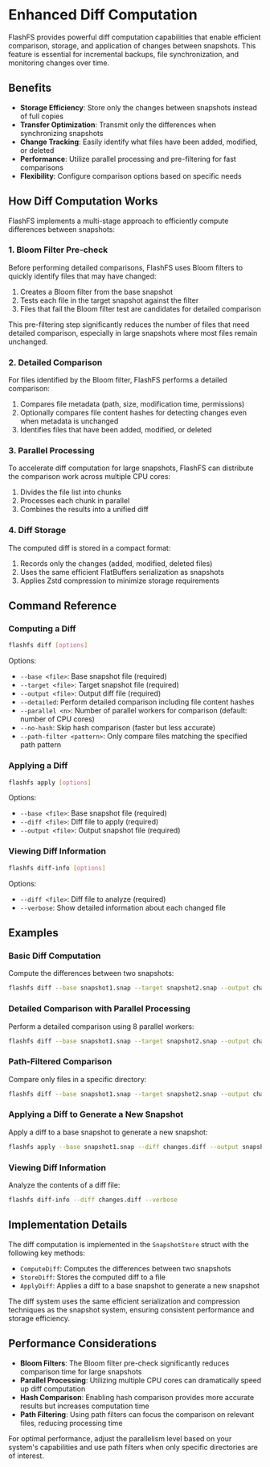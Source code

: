 # Enhanced Diff Computation

FlashFS provides powerful diff computation capabilities that enable efficient comparison, storage, and application of changes between snapshots. This feature is essential for incremental backups, file synchronization, and monitoring changes over time.

## Benefits

- **Storage Efficiency**: Store only the changes between snapshots instead of full copies
- **Transfer Optimization**: Transmit only the differences when synchronizing snapshots
- **Change Tracking**: Easily identify what files have been added, modified, or deleted
- **Performance**: Utilize parallel processing and pre-filtering for fast comparisons
- **Flexibility**: Configure comparison options based on specific needs

## How Diff Computation Works

FlashFS implements a multi-stage approach to efficiently compute differences between snapshots:

### 1. Bloom Filter Pre-check

Before performing detailed comparisons, FlashFS uses Bloom filters to quickly identify files that may have changed:

1. Creates a Bloom filter from the base snapshot
2. Tests each file in the target snapshot against the filter
3. Files that fail the Bloom filter test are candidates for detailed comparison

This pre-filtering step significantly reduces the number of files that need detailed comparison, especially in large snapshots where most files remain unchanged.

### 2. Detailed Comparison

For files identified by the Bloom filter, FlashFS performs a detailed comparison:

1. Compares file metadata (path, size, modification time, permissions)
2. Optionally compares file content hashes for detecting changes even when metadata is unchanged
3. Identifies files that have been added, modified, or deleted

### 3. Parallel Processing

To accelerate diff computation for large snapshots, FlashFS can distribute the comparison work across multiple CPU cores:

1. Divides the file list into chunks
2. Processes each chunk in parallel
3. Combines the results into a unified diff

### 4. Diff Storage

The computed diff is stored in a compact format:

1. Records only the changes (added, modified, deleted files)
2. Uses the same efficient FlatBuffers serialization as snapshots
3. Applies Zstd compression to minimize storage requirements

## Command Reference

### Computing a Diff

```bash
flashfs diff [options]
```

Options:

- `--base <file>`: Base snapshot file (required)
- `--target <file>`: Target snapshot file (required)
- `--output <file>`: Output diff file (required)
- `--detailed`: Perform detailed comparison including file content hashes
- `--parallel <n>`: Number of parallel workers for comparison (default: number of CPU cores)
- `--no-hash`: Skip hash comparison (faster but less accurate)
- `--path-filter <pattern>`: Only compare files matching the specified path pattern

### Applying a Diff

```bash
flashfs apply [options]
```

Options:

- `--base <file>`: Base snapshot file (required)
- `--diff <file>`: Diff file to apply (required)
- `--output <file>`: Output snapshot file (required)

### Viewing Diff Information

```bash
flashfs diff-info [options]
```

Options:

- `--diff <file>`: Diff file to analyze (required)
- `--verbose`: Show detailed information about each changed file

## Examples

### Basic Diff Computation

Compute the differences between two snapshots:

```bash
flashfs diff --base snapshot1.snap --target snapshot2.snap --output changes.diff
```

### Detailed Comparison with Parallel Processing

Perform a detailed comparison using 8 parallel workers:

```bash
flashfs diff --base snapshot1.snap --target snapshot2.snap --output changes.diff --detailed --parallel 8
```

### Path-Filtered Comparison

Compare only files in a specific directory:

```bash
flashfs diff --base snapshot1.snap --target snapshot2.snap --output changes.diff --path-filter "/home/user/documents/*"
```

### Applying a Diff to Generate a New Snapshot

Apply a diff to a base snapshot to generate a new snapshot:

```bash
flashfs apply --base snapshot1.snap --diff changes.diff --output snapshot2.snap
```

### Viewing Diff Information

Analyze the contents of a diff file:

```bash
flashfs diff-info --diff changes.diff --verbose
```

## Implementation Details

The diff computation is implemented in the `SnapshotStore` struct with the following key methods:

- `ComputeDiff`: Computes the differences between two snapshots
- `StoreDiff`: Stores the computed diff to a file
- `ApplyDiff`: Applies a diff to a base snapshot to generate a new snapshot

The diff system uses the same efficient serialization and compression techniques as the snapshot system, ensuring consistent performance and storage efficiency.

## Performance Considerations

- **Bloom Filters**: The Bloom filter pre-check significantly reduces comparison time for large snapshots
- **Parallel Processing**: Utilizing multiple CPU cores can dramatically speed up diff computation
- **Hash Comparison**: Enabling hash comparison provides more accurate results but increases computation time
- **Path Filtering**: Using path filters can focus the comparison on relevant files, reducing processing time

For optimal performance, adjust the parallelism level based on your system's capabilities and use path filters when only specific directories are of interest.
